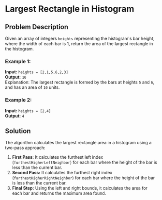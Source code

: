# Largest Rectangle in Histogram

## Problem Description

Given an array of integers `heights` representing the histogram's bar height, where the width of each bar is 1, return the area of the largest rectangle in the histogram.

### Example 1:
**Input:** `heights = [2,1,5,6,2,3]`  
**Output:** `10`  
Explanation: The largest rectangle is formed by the bars at heights `5` and `6`, and has an area of `10` units.

### Example 2:
**Input:** `heights = [2,4]`  
**Output:** `4`

## Solution

The algorithm calculates the largest rectangle area in a histogram using a two-pass approach:

1. **First Pass:** It calculates the furthest left index (`furthestHigherLeftNeighbor`) for each bar where the height of the bar is less than the current bar.
2. **Second Pass:** It calculates the furthest right index (`furthestHigherRightNeighbor`) for each bar where the height of the bar is less than the current bar.
3. **Final Step:** Using the left and right bounds, it calculates the area for each bar and returns the maximum area found.
